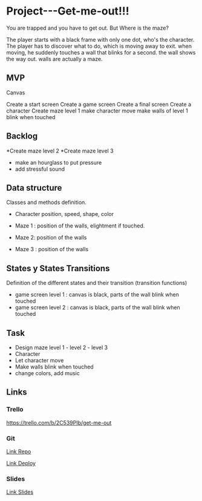 # Project---Get-me-out!!!
You are trapped and you have to get out. But Where is the maze? 


The player starts with a black frame with only one dot, who's the character. 
The player has to discover what to do, which is moving away to exit. 
when moving, he suddenly touches a wall that blinks for a second. the wall shows the way out. 
walls are actually a maze.

## MVP 
Canvas

Create a start screen
Create a game screen
Create a final screen
Create a character
Create maze level 1
make character move
make walls of level 1 blink when touched


## Backlog
*Create maze level 2
*Create maze level 3
* make an hourglass to put pressure
* add stressful sound


## Data structure
Classes and methods definition.

- Character
position, speed, shape, color

- Maze 1 : 
position of the walls, elightment if touched.

- Maze 2: 
position of the walls

- Maze 3 : 
position of the walls


## States y States Transitions

Definition of the different states 
and their transition (transition functions)

- game screen level 1 : canvas is black, parts of the wall blink when touched
- game screen level 2 : canvas is black, parts of the wall blink when touched

## Task

- Design maze level 1 - level 2 - level 3
- Character 
- Let character move
- Make walls blink when touched
- change colors, add music


## Links

### Trello
https://trello.com/b/2C539PIb/get-me-out

### Git
[Link Repo](https://github.com/ChristopheP96/Project---Get-me-out-)

[Link Deploy](https://christophep96.github.io/Project---Get-me-out-/)


### Slides

[Link Slides](https://docs.google.com/presentation/d/1j5vQAfOkjqxxyutAD2MKd-b7sQ237iFM9kKK0TrjM1U/edit?usp=sharing)

